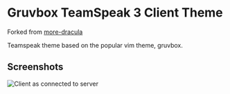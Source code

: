 # Gruvbox TeamSpeak 3 Client Theme

Forked from [more-dracula](https://github.com/more-dracula/teamspeak)

Teamspeak theme based on the popular vim theme, gruvbox.
## Screenshots
![Client as connected to server](https://img2.custompublish.com/getfile.php/3997777.92.pajaainbatpmqa/northug-02.jpg?return=www.langrenn.com "Client as connected to server")
